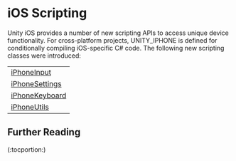 iOS Scripting
=============


Unity iOS provides a number of new scripting APIs to access unique device functionality. For cross-platform projects, UNITY_IPHONE is defined for conditionally compiling iOS-specific C# code. The following new scripting classes were introduced:

|    |
|:---|
|[iPhoneInput](ScriptRef:iPhoneInput.html.html) |Access to multi-touch screen, accelerometer, device orientation and geographical location.
|[iPhoneSettings](ScriptRef:iPhoneSettings.html.html) |iOS specific settings, such as screen orientation, dimming and information about device hardware.
|[iPhoneKeyboard](ScriptRef:iPhoneKeyboard.html.html) |Support for native on-screen keyboard.
|[iPhoneUtils](ScriptRef:iPhoneUtils.html.html) |Useful functions for movie playback, anti-piracy protection and vibration.

Further Reading
---------------

(:tocportion:)
